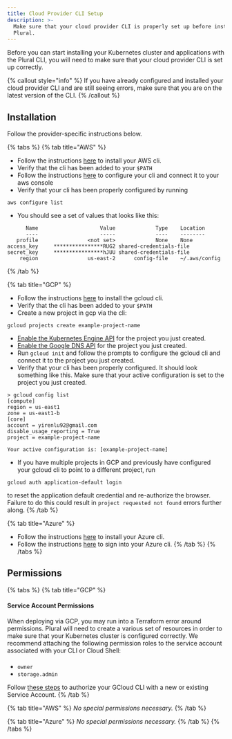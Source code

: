 ```yaml
---
title: Cloud Provider CLI Setup
description: >-
  Make sure that your cloud provider CLI is properly set up before installing
  Plural.
---
```


Before you can start installing your Kubernetes cluster and applications with the Plural CLI, you will need to make sure that your cloud provider CLI is set up correctly.

{% callout style="info" %}
If you have already configured and installed your cloud provider CLI and are still seeing errors, make sure that you are on the latest version of the CLI.
{% /callout %}

## Installation

Follow the provider-specific instructions below.

{% tabs %}
{% tab title="AWS" %}
* Follow the instructions [here](https://docs.aws.amazon.com/cli/latest/userguide/install-cliv2.html) to install your AWS cli.
* Verify that the cli has been added to your `$PATH`
* Follow the instructions [here](https://docs.aws.amazon.com/cli/latest/userguide/cli-configure-quickstart.html) to configure your cli and connect it to your aws console
* Verify that your cli has been properly configured by running

```
aws configure list
```

* You should see a set of values that looks like this:

```
      Name                    Value             Type    Location
      ----                    -----             ----    --------
   profile                <not set>             None    None
access_key     ****************RUG2 shared-credentials-file    
secret_key     ****************hJUU shared-credentials-file    
    region                us-east-2      config-file    ~/.aws/config
```
{% /tab %}

{% tab title="GCP" %}
* Follow the instructions [here](https://cloud.google.com/sdk/docs/install) to install the gcloud cli.
* Verify that the cli has been added to your `$PATH`
* Create a new project in gcp via the cli:

```
gcloud projects create example-project-name
```

* [Enable the Kubernetes Engine API](https://cloud.google.com/kubernetes-engine/docs/quickstart) for the project you just created.
* [Enable the Google DNS API](https://excelnotes.com/enable-cloud-dns-api/) for the project you just created.
* Run `gcloud init` and follow the prompts to configure the gcloud cli and connect it to the project you just created.
* Verify that your cli has been properly configured. It should look something like this. Make sure that your active configuration is set to the project you just created.

```
> gcloud config list
[compute]
region = us-east1
zone = us-east1-b
[core]
account = yirenlu92@gmail.com
disable_usage_reporting = True
project = example-project-name

Your active configuration is: [example-project-name]
```

* If you have multiple projects in GCP and previously have configured your gcloud cli to point to a different project, run

```
gcloud auth application-default login
```

to reset the application default credential and re-authorize the browser. Failure to do this could result in `project requested not found` errors further along.
{% /tab %}

{% tab title="Azure" %}
* Follow the instructions [here](https://docs.microsoft.com/en-us/cli/azure/install-azure-cli) to install your Azure cli.
* Follow the instructions [here](https://docs.microsoft.com/en-us/cli/azure/get-started-with-azure-cli) to sign into your Azure cli.
{% /tab %}
{% /tabs %}

## Permissions

{% tabs %}
{% tab title="GCP" %}
#### **Service Account Permissions**

When deploying via GCP, you may run into a Terraform error around permissions. Plural will need to create a various set of resources in order to make sure that your Kubernetes cluster is configured correctly. We recommend attaching the following permission roles to the service account associated with your CLI or Cloud Shell:

####

* `owner`
* `storage.admin`



Follow [these steps](https://cloud.google.com/sdk/docs/authorizing#authorize\_with\_a\_service\_account) to authorize your GCloud CLI with a new or existing Service Account.
{% /tab %}

{% tab title="AWS" %}
_No special permissions necessary._
{% /tab %}

{% tab title="Azure" %}
_No special permissions necessary._
{% /tab %}
{% /tabs %}



